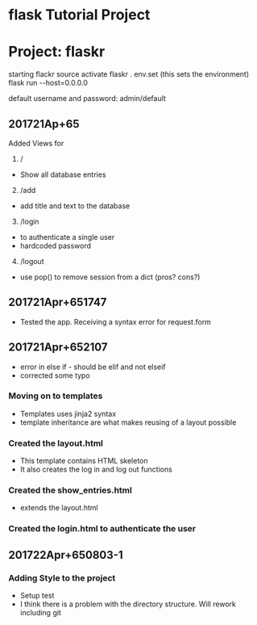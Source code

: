 # flask Tutorial Project
# Project: flaskr

starting flackr
source activate flaskr
. env.set (this sets the environment)
flask run --host=0.0.0.0

default username and password: admin/default

## 201721Ap+65
Added Views for 
1. /
- Show all database entries
2. /add
- add title and text to the database
3. /login
- to authenticate a single user
- hardcoded password
4. /logout
- use pop() to remove session from a dict (pros? cons?)


## 201721Apr+651747
- Tested the app. Receiving a syntax error for request.form

## 201721Apr+652107
- error in else if - should be elif and not elseif
- corrected some typo

### Moving on to templates
- Templates uses jinja2 syntax
- template inheritance are what makes reusing of a layout possible

### Created the layout.html
- This template contains HTML skeleton
- It also creates the log in and log out functions

### Created the show_entries.html
- extends the layout.html 

### Created the login.html to authenticate the user

## 201722Apr+650803-1
### Adding Style to the project

- Setup test
- I think there is a problem with the directory structure. Will rework including git


